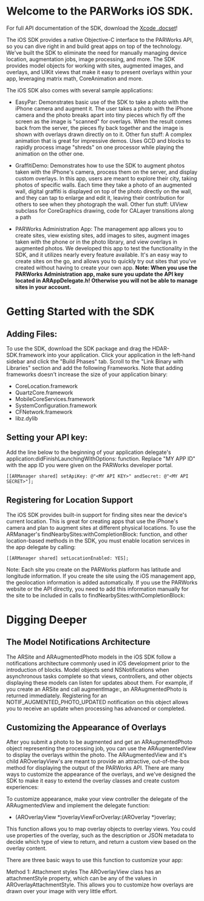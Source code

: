 Welcome to the PARWorks iOS SDK.
=========

For full API documentation of the SDK, download the [Xcode .docset](PARWorks-iOS/raw/master/Documentation/com.parworks.ios.PARWorks-iOS-SDK-Documentation.docset.zip)!


The iOS SDK provides a native Objective-C interface to the PARWorks API, so you can dive right in and build great apps on top of the technology. We've built the SDK to eliminate the need for manually managing device location, augmentation jobs, image processing, and more. The SDK provides model objects for working with sites, augmented images, and overlays, and UIKit views that make it easy to present overlays within your app, leveraging matrix math, CoreAnimation and more. 

The iOS SDK also comes with several sample applications:

- EasyPar: Demonstrates basic use of the SDK to take a photo with the iPhone camera and augment it. The user takes a photo with the iPhone camera and the photo breaks apart into tiny pieces which fly off the screen as the image is "scanned" for overlays. When the result comes back from the server, the pieces fly back together and the image is shown with overlays drawn directly on to it. 
Other fun stuff: A complex animation that is great for impressive demos. Uses GCD and blocks to rapidly process image "shreds" on one processor while playing the animation on the other one.

- GraffitiDemo: Demonstrates how to use the SDK to augment photos taken with the iPhone's camera, process them on the server, and display custom overlays. In this app, users are meant to explore their city, taking photos of specific walls. Each time they take a photo of an augmented wall, digital graffiti is displayed on top of the photo directly on the wall, and they can tap to enlarge and edit it, leaving their contribution for others to see when they photograph the wall.
Other fun stuff: UIView subclass for CoreGraphics drawing, code for CALayer transitions along a path

- PARWorks Administration App: The management app allows you to create sites, view existing sites, add images to sites, augment images taken with the phone or in the photo library, and view overlays in augmented photos. We developed this app to test the functionality in the SDK, and it utilizes nearly every feature available. It's an easy way to create sites on the go, and allows you to quickly try out sites that you've created without having to create your own app.
**Note: When you use the PARWorks Administration app, make sure you update the API key located in ARAppDelegate.h! Otherwise you will not be able to manage sites in your account.**

Getting Started with the SDK
=========

Adding Files:
------------

To use the SDK, download the SDK package and drag the HDAR-SDK.framework into your application.  Click your application in the left-hand sidebar and click the "Build Phases" tab. Scroll to the "Link Binary with Libraries" section and add the following Frameworks. Note that adding frameworks doesn't increase the size of your application binary:

- CoreLocation.framework
- QuartzCore.framework
- MobileCoreServices.framework
- SystemConfiguration.framework
- CFNetwork.framework
- libz.dylib

Setting your API key:
------------

Add the line below to the beginning of your application delegate's application:didFinishLaunchingWithOptions: function. Replace "MY APP ID" with the app ID you were given on the PARWorks developer portal.

    [[ARManager shared] setApiKey: @"<MY API KEY>" andSecret: @"<MY API SECRET>"];

Registering for Location Support
------------

The iOS SDK provides built-in support for finding sites near the device's current location. This is great for creating apps that use the iPhone's camera and plan to augment sites at different physical locations. To use the ARManager's findNearbySites:withCompletionBlock: function, and other location-based methods in the SDK, you must enable location services in the app delegate by  calling:

    [[ARManager shared] setLocationEnabled: YES];

Note: Each site you create on the PARWorks platform has latitude and longitude information. If you create the site using the iOS management app, the geolocation information is added automatically. If you use the PARWorks website or the API directly, you need to add this information manually for the site to be included in calls to findNearbySites:withCompletionBlock:


Digging Deeper
=========

The Model Notifications Architecture
------------

The ARSite and ARAugmentedPhoto models in the iOS SDK follow a notifications architecture commonly used in iOS development prior to the introduction of blocks. Model objects send NSNotifications when asynchronous tasks complete so that views, controllers, and other objects displaying these models can listen for updates about them. For example, if you create an ARSite and call augmentImage:, an ARAugmentedPhoto is returned immediately. Registering for an NOTIF_AUGMENTED_PHOTO_UPDATED notification on this object allows you to receive an update when processing has advanced or completed.

Customizing the Appearance of Overlays
------------

After you submit a photo to be augmented and get an ARAugmentedPhoto object representing the processing job, you can use the ARAugmentedView to display the overlays within the photo. The ARAugmentedView and it's child AROverlayView's are meant to provide an attractive, out-of-the-box method for displaying the output of the PARWorks API. There are many ways to customize the appearance of the overlays, and we've designed the SDK to make it easy to extend the overlay classes and create custom experiences:

To customize appearance, make your view controller the delegate of the ARAugmentedView and implement the delegate function: 
- (AROverlayView *)overlayViewForOverlay:(AROverlay *)overlay;

This function allows you to map overlay objects to overlay views. You could use properties of the overlay, such as the description or JSON metadata to decide which type of view to return, and return a custom view based on the overlay content.

There are three basic ways to use this function to customize your app:

Method 1: Attachment styles
The AROverlayView class has an attachmentStyle property, which can be any of the values in AROverlayAttachmentStyle. This allows you to customize how overlays are drawn over your image with very little effort.

